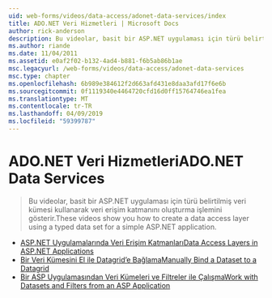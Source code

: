 ```yaml
---
uid: web-forms/videos/data-access/adonet-data-services/index
title: ADO.NET Veri Hizmetleri | Microsoft Docs
author: rick-anderson
description: Bu videolar, basit bir ASP.NET uygulaması için türü belirtilmiş veri kümesi kullanarak veri erişim katmanını oluşturma işlemini gösterir.
ms.author: riande
ms.date: 11/04/2011
ms.assetid: e0af2f02-b132-4ad4-b881-f6b5ab86b1ae
msc.legacyurl: /web-forms/videos/data-access/adonet-data-services
msc.type: chapter
ms.openlocfilehash: 6b989e384612f2d663afd431e8daa3afd17f6e6b
ms.sourcegitcommit: 0f1119340e4464720cfd16d0ff15764746ea1fea
ms.translationtype: MT
ms.contentlocale: tr-TR
ms.lasthandoff: 04/09/2019
ms.locfileid: "59399787"
---
```

# <a name="adonet-data-services"></a><span data-ttu-id="8ef5d-103">ADO.NET Veri Hizmetleri</span><span class="sxs-lookup"><span data-stu-id="8ef5d-103">ADO.NET Data Services</span></span>

> <span data-ttu-id="8ef5d-104">Bu videolar, basit bir ASP.NET uygulaması için türü belirtilmiş veri kümesi kullanarak veri erişim katmanını oluşturma işlemini gösterir.</span><span class="sxs-lookup"><span data-stu-id="8ef5d-104">These videos show you how to create a data access layer using a typed data set for a simple ASP.NET application.</span></span>


- [<span data-ttu-id="8ef5d-105">ASP.NET Uygulamalarında Veri Erişim Katmanları</span><span class="sxs-lookup"><span data-stu-id="8ef5d-105">Data Access Layers in ASP.NET Applications</span></span>](data-access-layers-in-aspnet-applications.md)
- [<span data-ttu-id="8ef5d-106">Bir Veri Kümesini El ile Datagrid’e Bağlama</span><span class="sxs-lookup"><span data-stu-id="8ef5d-106">Manually Bind a Dataset to a Datagrid</span></span>](how-to-manually-bind-a-dataset-to-a-datagrid.md)
- [<span data-ttu-id="8ef5d-107">Bir ASP Uygulamasından Veri Kümeleri ve Filtreler ile Çalışma</span><span class="sxs-lookup"><span data-stu-id="8ef5d-107">Work with Datasets and Filters from an ASP Application</span></span>](how-to-work-with-datasets-and-filters-from-an-asp-application.md)
